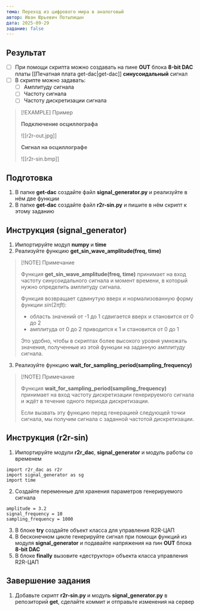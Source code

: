 ```yaml
---
тема: Переход из цифрового мира в аналоговый
автор: Иван Юрьевич Потылицын
дата: 2025-09-29
задание: false
---
```


## Результат

- [ ] При помощи скрипта можно создавать на пине **OUT** блока **8-bit DAC** платы [[Печатная плата get-dac|get-dac]] **синусоидальный** сигнал
- [ ] В скрипте можно задавать:
    - [ ] Амплитуду сигнала
    - [ ] Частоту сигнала
    - [ ] Частоту дискретизации сигнала

> [!EXAMPLE] Пример
> 
> **Подключение осциллографа**
> 
> ![[r2r-out.jpg]]
> 
> **Сигнал на осциллографе**
> 
> ![[r2r-sin.bmp]]

## Подготовка

1. В папке **get-dac** создайте файл **signal_generator.py** и реализуйте в нём две функции
2. В папке **get-dac** создайте файл **r2r-sin.py** и пишите в нём скрипт к этому заданию

## Инструкция (signal_generator)

1. Импортируйте модул **numpy** и **time**
2. Реализуйте функцию **get_sin_wave_amplitude(freq, time)**

> [!NOTE] Примечание
> 
> Функция **get_sin_wave_amplitude(freq, time)** принимает на вход частоту синусоидального сигнала и момент времени, в который нужно определить амплитуду сигнала.
> 
> Функция возвращает сдвинутую вверх и нормализованную форму функции $sin(2 \pi f t)$:
> - область значений от -1 до 1 сдвигается вверх и становится от 0 до 2
> - амплитуда от 0 до 2 приводится к 1 и становится от 0 до 1
> 
> Это удобно, чтобы в скриптах более высокого уровня умножать значения, полученные из этой функции на заданную амплитуду сигнала.

3. Реализуйте функцию **wait_for_sampling_period(sampling_frequency)**

> [!NOTE] Примечание
> 
> Функция **wait_for_sampling_period(sampling_frequency)** принимает на вход частоту дискретизации генерируемого сигнала и ждёт в течение одного периода дискретизации.
> 
> Если вызвать эту функцию перед генерацией следующей точки сигнала, мы получим сигнала с заданной частотой дискретизации.

## Инструкция (r2r-sin)

1. Импортируйте модули **r2r_dac**, **signal_generator** и модуль работы со временем

```
import r2r_dac as r2r
import signal_generator as sg
import time
```

2. Создайте переменные для хранения параметров генерируемого сигнала

```
amplitude = 3.2
signal_frequency = 10
sampling_frequency = 1000
```

3. В блоке **try** создайте объект класса для управления R2R-ЦАП
4. В бесконечном цикле генерируйте сигнал при помощи функций из модуля **signal_generator** и подавайте напряжения на пин **OUT** блока **8-bit DAC**
5. В блоке **finally** вызовите «деструктор» объекта класса управления R2R-ЦАП

## Завершение задания

1. Добавьте скрипт **r2r-sin.py** и модуль **signal_generator.py** в репозиторий **get**, сделайте коммит и отправьте изменения на сервер
